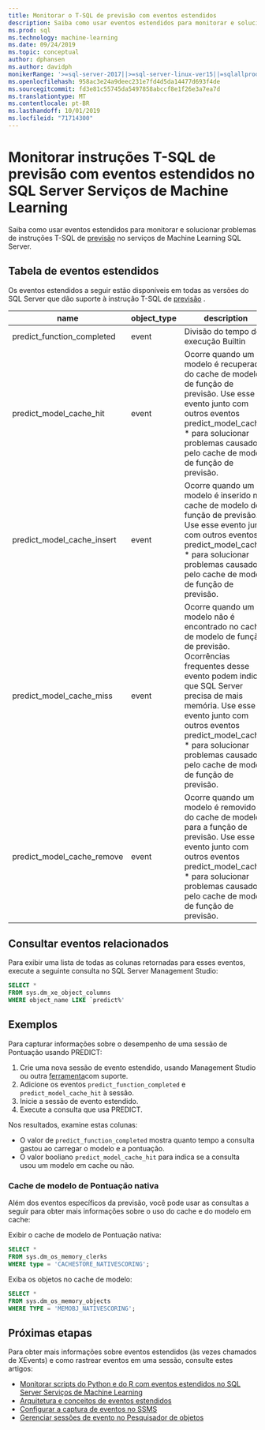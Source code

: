 ```yaml
---
title: Monitorar o T-SQL de previsão com eventos estendidos
description: Saiba como usar eventos estendidos para monitorar e solucionar problemas de instruções T-SQL de previsão no Serviços de Machine Learning SQL Server.
ms.prod: sql
ms.technology: machine-learning
ms.date: 09/24/2019
ms.topic: conceptual
author: dphansen
ms.author: davidph
monikerRange: '>=sql-server-2017||>=sql-server-linux-ver15||=sqlallproducts-allversions'
ms.openlocfilehash: 958ac3e24a9deec231e7fd4d5da14477d693f4de
ms.sourcegitcommit: fd3e81c55745da5497858abccf8e1f26e3a7ea7d
ms.translationtype: MT
ms.contentlocale: pt-BR
ms.lasthandoff: 10/01/2019
ms.locfileid: "71714300"
---
```

# <a name="monitor-predict-t-sql-statements-with-extended-events-in-sql-server-machine-learning-services"></a>Monitorar instruções T-SQL de previsão com eventos estendidos no SQL Server Serviços de Machine Learning

Saiba como usar eventos estendidos para monitorar e solucionar problemas de instruções T-SQL de [previsão](../../t-sql/queries/predict-transact-sql.md) no serviços de Machine Learning SQL Server.

## <a name="table-of-extended-events"></a>Tabela de eventos estendidos

Os eventos estendidos a seguir estão disponíveis em todas as versões do SQL Server que dão suporte à instrução T-SQL de [previsão](https://docs.microsoft.com/sql/t-sql/queries/predict-transact-sql) . 

|name |object_type|description| 
|----|----|----|
|predict_function_completed |event  |Divisão do tempo de execução Builtin|
|predict_model_cache_hit |event|Ocorre quando um modelo é recuperado do cache de modelo de função de previsão. Use esse evento junto com outros eventos predict_model_cache_ * para solucionar problemas causados pelo cache de modelo de função de previsão.|
|predict_model_cache_insert |event  |   Ocorre quando um modelo é inserido no cache de modelo de função de previsão. Use esse evento junto com outros eventos predict_model_cache_ * para solucionar problemas causados pelo cache de modelo de função de previsão.    |
|predict_model_cache_miss   |event|Ocorre quando um modelo não é encontrado no cache de modelo de função de previsão. Ocorrências frequentes desse evento podem indicar que SQL Server precisa de mais memória. Use esse evento junto com outros eventos predict_model_cache_ * para solucionar problemas causados pelo cache de modelo de função de previsão.|
|predict_model_cache_remove |event| Ocorre quando um modelo é removido do cache de modelo para a função de previsão. Use esse evento junto com outros eventos predict_model_cache_ * para solucionar problemas causados pelo cache de modelo de função de previsão.|

## <a name="query-for-related-events"></a>Consultar eventos relacionados

Para exibir uma lista de todas as colunas retornadas para esses eventos, execute a seguinte consulta no SQL Server Management Studio:

```sql
SELECT * 
FROM sys.dm_xe_object_columns 
WHERE object_name LIKE `predict%'
```

## <a name="examples"></a>Exemplos

Para capturar informações sobre o desempenho de uma sessão de Pontuação usando PREDICT:

1. Crie uma nova sessão de evento estendido, usando Management Studio ou outra [ferramenta](https://docs.microsoft.com/sql/relational-databases/extended-events/extended-events-tools)com suporte.
2. Adicione os eventos `predict_function_completed` e `predict_model_cache_hit` à sessão.
3. Inicie a sessão de evento estendido.
4. Execute a consulta que usa PREDICT.

Nos resultados, examine estas colunas:

+ O valor de `predict_function_completed` mostra quanto tempo a consulta gastou ao carregar o modelo e a pontuação.
+ O valor booliano `predict_model_cache_hit` para indica se a consulta usou um modelo em cache ou não. 

### <a name="native-scoring-model-cache"></a>Cache de modelo de Pontuação nativa

Além dos eventos específicos da previsão, você pode usar as consultas a seguir para obter mais informações sobre o uso do cache e do modelo em cache:

Exibir o cache de modelo de Pontuação nativa:

```sql
SELECT *
FROM sys.dm_os_memory_clerks
WHERE type = 'CACHESTORE_NATIVESCORING';
```

Exiba os objetos no cache de modelo:

```sql
SELECT *
FROM sys.dm_os_memory_objects
WHERE TYPE = 'MEMOBJ_NATIVESCORING';
```

## <a name="next-steps"></a>Próximas etapas

Para obter mais informações sobre eventos estendidos (às vezes chamados de XEvents) e como rastrear eventos em uma sessão, consulte estes artigos:

+ [Monitorar scripts do Python e do R com eventos estendidos no SQL Server Serviços de Machine Learning](extended-events.md)
+ [Arquitetura e conceitos de eventos estendidos](https://docs.microsoft.com/sql/relational-databases/extended-events/extended-events)
+ [Configurar a captura de eventos no SSMS](https://docs.microsoft.com/sql/relational-databases/extended-events/quick-start-extended-events-in-sql-server)
+ [Gerenciar sessões de evento no Pesquisador de objetos](https://docs.microsoft.com/sql/relational-databases/extended-events/manage-event-sessions-in-the-object-explorer)
